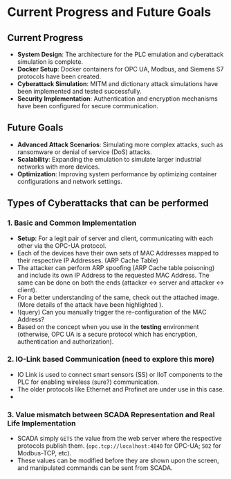 # Current Progress and Future Goals

## Current Progress

- **System Design**: The architecture for the PLC emulation and cyberattack simulation is complete.
- **Docker Setup**: Docker containers for OPC UA, Modbus, and Siemens S7 protocols have been created.
- **Cyberattack Simulation**: MITM and dictionary attack simulations have been implemented and tested successfully.
- **Security Implementation**: Authentication and encryption mechanisms have been configured for secure communication.

## Future Goals

- **Advanced Attack Scenarios**: Simulating more complex attacks, such as ransomware or denial of service (DoS) attacks.
- **Scalability**: Expanding the emulation to simulate larger industrial networks with more devices.
- **Optimization**: Improving system performance by optimizing container configurations and network settings.

## Types of Cyberattacks that can be performed

### 1. Basic and Common Implementation
* **Setup**: For a legit pair of server and client, communicating with each other via the OPC-UA protocol.
* Each of the devices have their own sets of MAC Addresses mapped to their respective IP Addresses. (ARP Cache Table)
* The attacker can perform ARP spoofing (ARP Cache table poisoning) and include its own IP Address to the requested MAC Address. The same can be done on both the ends (attacker <-> server and attacker <-> client).
* For a better understanding of the same, check out the attached image. (More details of the attack have been highlighted <here>). 
* !(query) Can you manually trigger the re-configuration of the MAC Address?
* Based on the concept when you use in the **testing** environment (otherwise, OPC UA is a secure protocol which has encryption, authentication and authorization).

### 2. IO-Link based Communication (need to explore this more)
* IO Link is used to connect smart sensors (SS) or IIoT components to the PLC for enabling wireless (sure?) communication.
* The older protocols like Ethernet and Profinet are under use in this case.
* 

### 3. Value mismatch between SCADA Representation and Real Life Implementation
* SCADA simply `GETS` the value from the web server where the respective protocols publish them. (`opc.tcp://localhost:4840` for OPC-UA; `502` for Modbus-TCP, etc).
* These values can be modified before they are shown upon the screen, and manipulated commands can be sent from SCADA. 